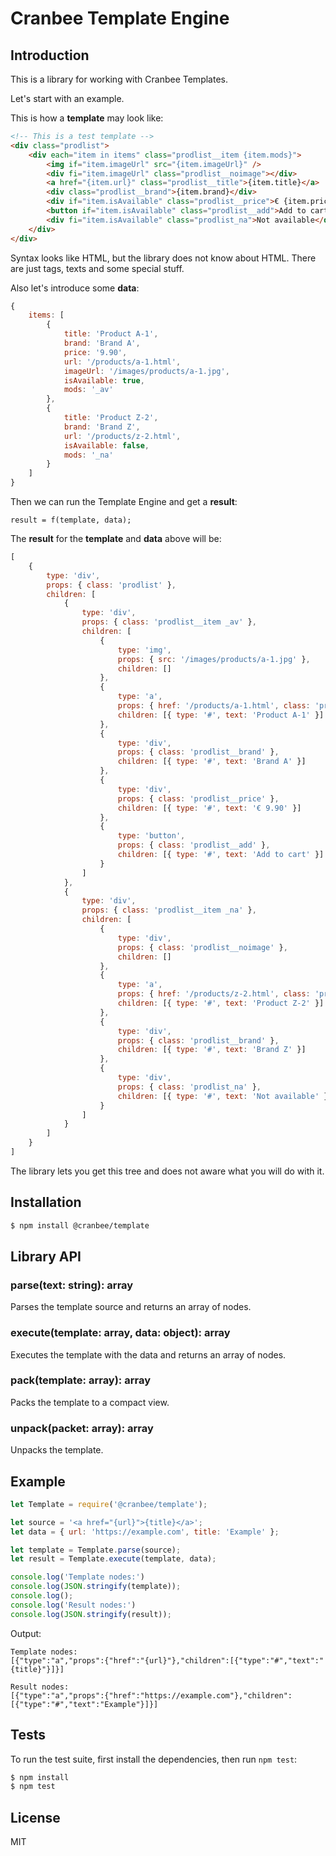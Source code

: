 # Cranbee Template Engine
## Introduction
This is a library for working with Cranbee Templates.

Let's start with an example.

This is how a **template** may look like:

```html
<!-- This is a test template -->
<div class="prodlist">
    <div each="item in items" class="prodlist__item {item.mods}">
        <img if="item.imageUrl" src="{item.imageUrl}" />
        <div fi="item.imageUrl" class="prodlist__noimage"></div>
        <a href="{item.url}" class="prodlist__title">{item.title}</a>
        <div class="prodlist__brand">{item.brand}</div>
        <div if="item.isAvailable" class="prodlist__price">€ {item.price}</div>
        <button if="item.isAvailable" class="prodlist__add">Add to cart</button>
        <div fi="item.isAvailable" class="prodlist_na">Not available</div>
    </div>
</div>
```

Syntax looks like HTML, but the library does not know about HTML. There are just tags, texts and some special stuff.

Also let's introduce some **data**:

```js
{
    items: [
        {
            title: 'Product A-1',
            brand: 'Brand A',
            price: '9.90',
            url: '/products/a-1.html',
            imageUrl: '/images/products/a-1.jpg',
            isAvailable: true,
            mods: '_av'
        },
        {
            title: 'Product Z-2',
            brand: 'Brand Z',
            url: '/products/z-2.html',
            isAvailable: false,
            mods: '_na'
        }
    ]
}
```

Then we can run the Template Engine and get a **result**:

```
result = f(template, data);
```

The **result** for the **template** and **data** above will be:

```js
[
    {
        type: 'div',
        props: { class: 'prodlist' },
        children: [
            {
                type: 'div',
                props: { class: 'prodlist__item _av' },
                children: [
                    {
                        type: 'img',
                        props: { src: '/images/products/a-1.jpg' },
                        children: []
                    },
                    {
                        type: 'a',
                        props: { href: '/products/a-1.html', class: 'prodlist__title' },
                        children: [{ type: '#', text: 'Product A-1' }]
                    },                    
                    {
                        type: 'div',
                        props: { class: 'prodlist__brand' },
                        children: [{ type: '#', text: 'Brand A' }]
                    },
                    {
                        type: 'div',
                        props: { class: 'prodlist__price' },
                        children: [{ type: '#', text: '€ 9.90' }]
                    },
                    {
                        type: 'button',
                        props: { class: 'prodlist__add' },
                        children: [{ type: '#', text: 'Add to cart' }]
                    }
                ]
            },            
            {
                type: 'div',
                props: { class: 'prodlist__item _na' },
                children: [
                    {
                        type: 'div',
                        props: { class: 'prodlist__noimage' },
                        children: []
                    },
                    {
                        type: 'a',
                        props: { href: '/products/z-2.html', class: 'prodlist__title' },
                        children: [{ type: '#', text: 'Product Z-2' }]
                    },
                    {
                        type: 'div',
                        props: { class: 'prodlist__brand' },
                        children: [{ type: '#', text: 'Brand Z' }]
                    },
                    {
                        type: 'div',
                        props: { class: 'prodlist_na' },
                        children: [{ type: '#', text: 'Not available' }]
                    }
                ]
            }
        ]
    }
]
```

The library lets you get this tree and does not aware what you will do with it.

## Installation
```bash
$ npm install @cranbee/template
```

## Library API
### parse(text: string): array
Parses the template source and returns an array of nodes.

### execute(template: array, data: object): array
Executes the template with the data and returns an array of nodes.

### pack(template: array): array
Packs the template to a compact view.

### unpack(packet: array): array
Unpacks the template.

## Example
```js
let Template = require('@cranbee/template');

let source = '<a href="{url}">{title}</a>';
let data = { url: 'https://example.com', title: 'Example' };

let template = Template.parse(source);
let result = Template.execute(template, data);

console.log('Template nodes:')
console.log(JSON.stringify(template));
console.log();
console.log('Result nodes:')
console.log(JSON.stringify(result));
```

Output:

```
Template nodes:
[{"type":"a","props":{"href":"{url}"},"children":[{"type":"#","text":"{title}"}]}]

Result nodes:
[{"type":"a","props":{"href":"https://example.com"},"children":[{"type":"#","text":"Example"}]}]
```

## Tests
To run the test suite, first install the dependencies, then run `npm test`:

```bash
$ npm install
$ npm test
```

## License
MIT
